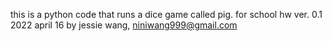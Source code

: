 this is a python code that runs a dice game called pig. for school hw 
ver. 0.1 2022 april 16 
by jessie wang, niniwang999@gmail.com 